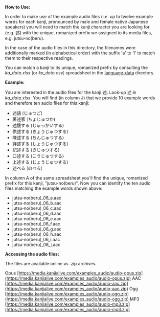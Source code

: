 **How to Use:**

In order to make use of the example audio files (i.e. up to twelve example words for each kanji, pronounced by male and female native Japanese speakers) you will need to match the kanji character you are looking for (e.g. 述) with the unique, romanized prefix we assigned to its media files, e.g. jutsu-no(beru). 

In the case of the audio files in this directory, the filenames were additionally marked (in alphabetical order) with the suffix 'a' to 'l' to match them to their respective readings. 

You can match a kanji to its unique, romanized prefix by consulting the _ka_data.xlsx_ (or _ka_data.csv_) spreadsheet in the [language-data](https://github.com/kintopp/Kanji-alive/tree/master/language-data) directory.

**Example:**

You are interested in the audio files for the kanji 述. Look-up 述 in _ka_data.xlsx_. You will find (in column J) that we provide 10 example words and therefore ten audio files for this kanji:

- 述語 (じゅつご)
- 著述家 (ちょじゅつか)
- 述懐する (じゅっかいする)
- 供述する (きょうじゅつする)
- 陳述する (ちんじゅつする)
- 詳述する (しょうじゅつする)
- 記述する (きじゅつする)
- 口述する (こうじゅつする)
- 上述する (じょうじゅつする)
- 述べる (のべる)


In column A of the same spreadsheet you'll find the unique, romanized prefix for this kanji, "jutsu-no(beru)". Now you can identify the ten audio files matching the example words shown above:

- jutsu-no(beru)_06_a.aac
- jutsu-no(beru)_06_b.aac
- jutsu-no(beru)_06_c.aac
- jutsu-no(beru)_06_d.aac
- jutsu-no(beru)_06_e.aac
- jutsu-no(beru)_06_f.aac
- jutsu-no(beru)_06_g.aac
- jutsu-no(beru)_06_h.aac
- jutsu-no(beru)_06_i.aac
- jutsu-no(beru)_06_j.aac

**Accessing the audio files:**

The files are available online as .zip archives.

Opus	[https://media.kanjialive.com/examples_audio/audio-opus.zip](https://media.kanjialive.com/examples_audio/audio-opus.zip)
AAC		[https://media.kanjialive.com/examples_audio/audio-aac.zip](https://media.kanjialive.com/examples_audio/audio-aac.zip)
Ogg		[https://media.kanjialive.com/examples_audio/audio-ogg.zip](https://media.kanjialive.com/examples_audio/audio-ogg.zip)
MP3		[https://media.kanjialive.com/examples_audio/audio-mp3.zip](https://media.kanjialive.com/examples_audio/audio-mp3.zip)

